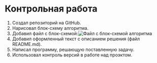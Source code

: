 # Контрольная работа
1. Создал репозиторий на GitHub.
2. Нарисовал блок-схему алгоритма.
3. Добавил файл с блок-схемой:![Файл с блок-схемой алгоритма](Blok-shema.jpg)
4. Добавил оформленный текст с описанием решения (файл README.md).
5. Написал программу, решающую поставленную задачу.
6. Использовал контроль версий в работе над проэктом.
